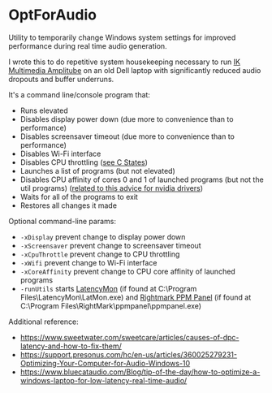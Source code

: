 # OptForAudio
Utility to temporarily change Windows system settings for improved performance during real time audio generation.

I wrote this to do repetitive system housekeeping necessary to run [IK Multimedia Amplitube](https://www.ikmultimedia.com/products/amplitube5/) on an old Dell laptop with significantly reduced audio dropouts and buffer underruns.

It's a command line/console program that:
- Runs elevated
- Disables display power down (due more to convenience than to performance)
- Disables screensaver timeout (due more to convenience than to performance)
- Disables Wi-Fi interface
- Disables CPU throttling ([see C States](https://support.presonus.com/hc/en-us/articles/360028620552-Quantum-Disabling-C-States-on-a-Windows-10-computer))
- Launches a list of programs (but not elevated)
- Disables CPU affinity of cores 0 and 1 of launched programs (but not the util programs) ([related to this advice for nvidia drivers](https://www.bluecataudio.com/Blog/tip-of-the-day/solving-audio-dropouts-dpc-latency-issues-with-nvidia-drivers-on-windows/))
- Waits for all of the programs to exit
- Restores all changes it made


Optional command-line params:
- `-xDisplay`		prevent change to display power down
- `-xScreensaver`	prevent change to screensaver timeout
- `-xCpuThrottle`	prevent change to CPU throttling
- `-xWifi`			prevent change to Wi-Fi interface
- `-xCoreAffinity`	prevent change to CPU core affinity of launched programs
- `-runUtils`		starts [LatencyMon](https://www.resplendence.com/latencymon) (if found at C:\Program Files\LatencyMon\LatMon.exe) and [Rightmark PPM Panel](https://sourceforge.net/projects/rightmark/) (if found at C:\Program Files\RightMark\ppmpanel\ppmpanel.exe)

Additional reference:
- https://www.sweetwater.com/sweetcare/articles/causes-of-dpc-latency-and-how-to-fix-them/
- https://support.presonus.com/hc/en-us/articles/360025279231-Optimizing-Your-Computer-for-Audio-Windows-10
- https://www.bluecataudio.com/Blog/tip-of-the-day/how-to-optimize-a-windows-laptop-for-low-latency-real-time-audio/
